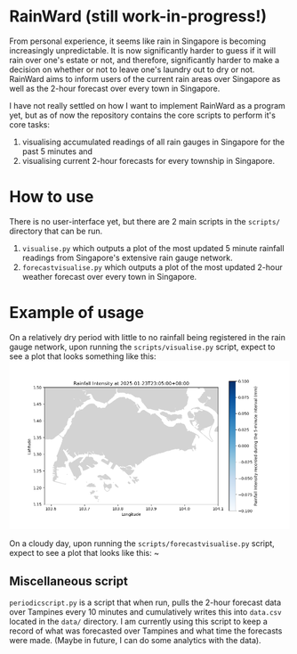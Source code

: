 # RainWard (still work-in-progress!)
From personal experience, it seems like rain in Singapore is becoming increasingly unpredictable. It is now significantly harder to guess if it will rain over one's estate or not, and therefore, significantly harder to make a decision on whether or not to leave one's laundry out to dry or not. RainWard aims to inform users of the current rain areas over Singapore as well as the 2-hour forecast over every town in Singapore. 

I have not really settled on how I want to implement RainWard as a program yet, but as of now the repository contains the core scripts to perform it's core tasks:
1. visualising accumulated readings of all rain gauges in Singapore for the past 5 minutes and 
2. visualising current 2-hour forecasts for every township in Singapore.

# How to use
There is no user-interface yet, but there are 2 main scripts in the ```scripts/``` directory that can be run.
1.  ```visualise.py``` which outputs a plot of the most updated 5 minute rainfall readings from Singapore's extensive rain gauge network.
2. ```forecastvisualise.py``` which outputs a plot of the most updated 2-hour weather forecast over every town in Singapore.

# Example of usage
On a relatively dry period with little to no rainfall being registered in the rain gauge network, upon running the ```scripts/visualise.py``` script, expect to see a plot that looks something like this:
![](figures/Dry_day.png)

On a cloudy day, upon running the ```scripts/forecastvisualise.py``` script, expect to see a plot that looks like this:
~[](figures/Cloudyday.png)

## Miscellaneous script
```periodicscript.py``` is a script that when run, pulls the 2-hour forecast data over Tampines every 10 minutes and cumulatively writes this into ```data.csv``` located in the ```data/``` directory. I am currently using this script to keep a record of what was forecasted over Tampines and what time the forecasts were made. (Maybe in future, I can do some analytics with the data).